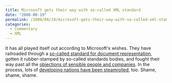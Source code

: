 ```yaml
---
title: Microsoft gets their way with so-called XML standard
date: "2008-08-19"
permalink: /2008/08/19/microsoft-gets-their-way-with-so-called-xml-standard/
categories:
  - Commentary
  - XML
---
```

It has all played itself out according to Microsoft's wishes. They have railroaded through a [so-called standard for document representation][1], gotten it rubber-stamped by so-called standards bodies, and fought their way past all the [objections of sensible people and companies][2]. In the process, lots of [developing nations have been steamrolled][3], too. Shame, shame, shame.

 [1]: http://www.iso.org/iso/iso_catalogue/catalogue_tc/catalogue_detail.htm?csnumber=45515
 [2]: http://www.odfalliance.org/resources/Google%20XML%20Q%20%20A%20(2).pdf
 [3]: http://homembit.com/2008/08/openxml-end-of-story-appeals-rejected.html
